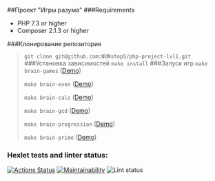 ##Проект "Игры разума"
###Requirements
- PHP 7.3 or higher
- Composer 2.1.3 or higher

###Клонирование репозитория
>`git clone git@github.com:NONstop5/php-project-lvl1.git`
###Установка зависимостей
>`make install`
###Запуск игр
>`make brain-games` (<a href="https://asciinema.org/a/HgxpZLY5b4RHAS5GK88lzUgse">Demo</a>)
>
>`make brain-even` (<a href="https://asciinema.org/a/86HWnyrRkx029m0gWVZUYL90h">Demo</a>)
>
>`make brain-calc` (<a href="https://asciinema.org/a/Orkh0DAUx3M5xZsgOWPdajrfd">Demo</a>)
>
>`make brain-gcd` (<a href="https://asciinema.org/a/fCP5XmVRRpdrXUSoWYIEJ8y5g">Demo</a>)
>
>`make brain-progression` (<a href="https://asciinema.org/a/rGAZfxeAu9D6uSjvvLQkO47pX">Demo</a>)
>
>`make brain-prime` (<a href="https://asciinema.org/a/YFXaVeXEIWRwtirXl4jTj18Pk">Demo</a>)

### Hexlet tests and linter status:
[![Actions Status](https://github.com/NONstop5/php-project-lvl1/workflows/hexlet-check/badge.svg)](https://github.com/NONstop5/php-project-lvl1/actions)
[![Maintainability](https://api.codeclimate.com/v1/badges/a99a88d28ad37a79dbf6/maintainability)](https://codeclimate.com/github/codeclimate/codeclimate/maintainability)
![Lint status](https://github.com/NONstop5/php-project-lvl1/actions/workflows/workflow.yml/badge.svg)
